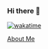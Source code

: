 ### Hi there 👋

[![wakatime](https://wakatime.com/badge/user/61088391-a405-4fd9-a2f4-391458ee1a33.svg)](https://wakatime.com/@61088391-a405-4fd9-a2f4-391458ee1a33)

[About Me](https://www.linkedin.com/in/jan-parve/)

<!--
**Parvetaja/parvetaja** is a ✨ _special_ ✨ repository because its `README.md` (this file) appears on your GitHub profile.

Here are some ideas to get you started:

- 🔭 I’m currently working on ...
- 🌱 I’m currently learning ...
- 👯 I’m looking to collaborate on ...
- 🤔 I’m looking for help with ...
- 💬 Ask me about ...
- 📫 How to reach me: ...
- 😄 Pronouns: ...
- ⚡ Fun fact: ...
-->
